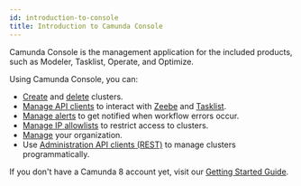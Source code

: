 ```yaml
---
id: introduction-to-console
title: Introduction to Camunda Console
---
```


Camunda Console is the management application for the included products, such as Modeler, Tasklist, Operate, and Optimize.

Using Camunda Console, you can:

- [Create](./manage-clusters/create-cluster.md) and [delete](./manage-clusters/delete-cluster.md) clusters.
- [Manage API clients](./manage-clusters/manage-api-clients.md) to interact with [Zeebe](/components/zeebe/zeebe-overview.md) and [Tasklist](/components/tasklist/introduction-to-tasklist.md).
- [Manage alerts](./manage-clusters/manage-alerts.md) to get notified when workflow errors occur.
- [Manage IP allowlists](./manage-clusters/manage-ip-allowlists.md) to restrict access to clusters.
- [Manage](./manage-organization/organization-settings.md) your organization.
- Use [Administration API clients (REST)](apis-tools/administration-api/administration-api-reference.md) to manage clusters programmatically.

If you don't have a Camunda 8 account yet, visit our [Getting Started Guide](../../guides/create-account.md).
